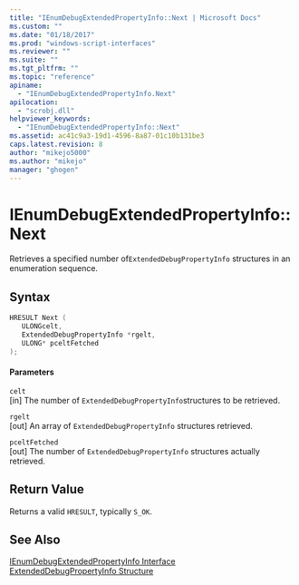 ```yaml
---
title: "IEnumDebugExtendedPropertyInfo::Next | Microsoft Docs"
ms.custom: ""
ms.date: "01/18/2017"
ms.prod: "windows-script-interfaces"
ms.reviewer: ""
ms.suite: ""
ms.tgt_pltfrm: ""
ms.topic: "reference"
apiname: 
  - "IEnumDebugExtendedPropertyInfo.Next"
apilocation: 
  - "scrobj.dll"
helpviewer_keywords: 
  - "IEnumDebugExtendedPropertyInfo::Next"
ms.assetid: ac41c9a3-19d1-4596-8a87-01c10b131be3
caps.latest.revision: 8
author: "mikejo5000"
ms.author: "mikejo"
manager: "ghogen"
---
```

# IEnumDebugExtendedPropertyInfo::Next
Retrieves a specified number of`ExtendedDebugPropertyInfo` structures in an enumeration sequence.  
  
## Syntax  
  
```cpp
HRESULT Next (  
   ULONGcelt,  
   ExtendedDebugPropertyInfo *rgelt,  
   ULONG* pceltFetched  
);  
```  
  
#### Parameters  
 `celt`  
 [in] The number of `ExtendedDebugPropertyInfo`structures to be retrieved.  
  
 `rgelt`  
 [out] An array of `ExtendedDebugPropertyInfo` structures retrieved.  
  
 `pceltFetched`  
 [out] The number of `ExtendedDebugPropertyInfo` structures actually retrieved.  
  
## Return Value  
 Returns a valid `HRESULT`, typically `S_OK`.  
  
## See Also  
 [IEnumDebugExtendedPropertyInfo Interface](../../winscript/reference/ienumdebugextendedpropertyinfo-interface.md)   
 [ExtendedDebugPropertyInfo Structure](../../winscript/reference/extendeddebugpropertyinfo-structure.md)